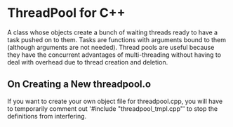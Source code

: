 # ThreadPool for C++

A class whose objects create a bunch of waiting threads ready to have a task pushed on to them. Tasks are functions with arguments bound to them (although arguments are not needed). Thread pools are useful because they have the concurrent advantages of multi-threading without having to deal with overhead due to thread creation and deletion.

## On Creating a New threadpool.o

If you want to create your own object file for threadpool.cpp, you will have to temporarily comment out '#include "threadpool_tmpl.cpp"' to stop the definitions from interfering.